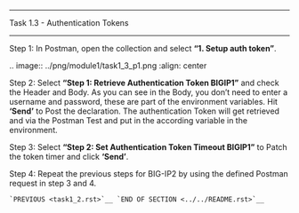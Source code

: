 ********************************
Task 1.3 - Authentication Tokens
********************************

Step 1: In Postman, open the collection and select **“1. Setup auth token”**.

.. image:: ../png/module1/task1_3_p1.png
    :align: center
 
Step 2: Select **“Step 1: Retrieve Authentication Token BIGIP1”** and check the Header and Body. As you can see in the Body, you don’t need to enter a username and password, these are part of the environment variables. Hit **‘Send’** to Post the declaration.
The authentication Token will get retrieved and via the Postman Test and put in the according variable in the environment.

Step 3: Select **“Step 2: Set Authentication Token Timeout BIGIP1”** to Patch the token timer and click **‘Send’**.

Step 4: Repeat the previous steps for BIG-IP2 by using the defined Postman request in step 3 and 4.

    `PREVIOUS <task1_2.rst>`__ `END OF SECTION <../../README.rst>`__